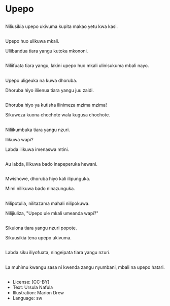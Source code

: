 # Upepo

##
Niliusikia upepo ukivuma kupita makao yetu kwa kasi.

##
Upepo huo ulikuwa mkali.

Uliibandua tiara yangu kutoka mkononi.

##
Niliifuata tiara yangu, lakini upepo huo mkali ulinisukuma mbali nayo.

##
Upepo uligeuka na kuwa dhoruba.

Dhoruba hiyo iliienua tiara yangu juu zaidi.

##
Dhoruba hiyo ya kutisha ilinimeza mzima mzima!

Sikuweza kuona chochote wala kugusa chochote.

##
Niliikumbuka tiara yangu nzuri.

Ilikuwa wapi?

Labda ilikuwa imenaswa mtini.

##
Au labda, ilikuwa bado inapeperuka hewani.

##
Mwishowe, dhoruba hiyo kali ilipunguka.

Mimi nilikuwa bado ninazunguka.

##
Nilipotulia, nilitazama mahali nilipokuwa.

Nilijiuliza, "Upepo ule mkali umeanda wapi?"

##
Sikuiona tiara yangu nzuri popote.

Sikuusikia tena upepo ukivuma.

##
Labda siku iliyofuata, ningeipata tiara yangu nzuri.

##
La muhimu kwangu sasa ni kwenda zangu nyumbani, mbali na upepo hatari.

##
* License: [CC-BY]
* Text: Ursula Nafula
* Illustration: Marion Drew
* Language: sw
